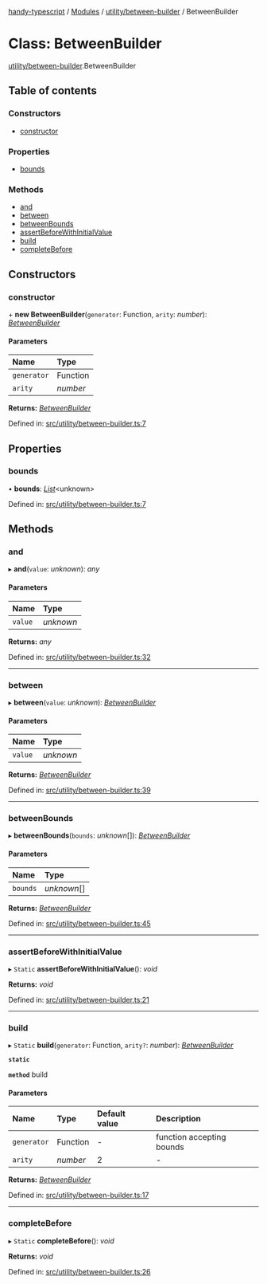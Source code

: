 [handy-typescript](../README.md) / [Modules](../modules.md) / [utility/between-builder](../modules/utility_between_builder.md) / BetweenBuilder

# Class: BetweenBuilder

[utility/between-builder](../modules/utility_between_builder.md).BetweenBuilder

## Table of contents

### Constructors

- [constructor](utility_between_builder.betweenbuilder.md#constructor)

### Properties

- [bounds](utility_between_builder.betweenbuilder.md#bounds)

### Methods

- [and](utility_between_builder.betweenbuilder.md#and)
- [between](utility_between_builder.betweenbuilder.md#between)
- [betweenBounds](utility_between_builder.betweenbuilder.md#betweenbounds)
- [assertBeforeWithInitialValue](utility_between_builder.betweenbuilder.md#assertbeforewithinitialvalue)
- [build](utility_between_builder.betweenbuilder.md#build)
- [completeBefore](utility_between_builder.betweenbuilder.md#completebefore)

## Constructors

### constructor

\+ **new BetweenBuilder**(`generator`: Function, `arity`: *number*): [*BetweenBuilder*](utility_between_builder.betweenbuilder.md)

#### Parameters

| Name | Type |
| :------ | :------ |
| `generator` | Function |
| `arity` | *number* |

**Returns:** [*BetweenBuilder*](utility_between_builder.betweenbuilder.md)

Defined in: [src/utility/between-builder.ts:7](https://github.com/robbiemu/handy-typescript/blob/5f4327e/src/utility/between-builder.ts#L7)

## Properties

### bounds

• **bounds**: [*List*](utility_list.list.md)<unknown\>

Defined in: [src/utility/between-builder.ts:7](https://github.com/robbiemu/handy-typescript/blob/5f4327e/src/utility/between-builder.ts#L7)

## Methods

### and

▸ **and**(`value`: *unknown*): *any*

#### Parameters

| Name | Type |
| :------ | :------ |
| `value` | *unknown* |

**Returns:** *any*

Defined in: [src/utility/between-builder.ts:32](https://github.com/robbiemu/handy-typescript/blob/5f4327e/src/utility/between-builder.ts#L32)

___

### between

▸ **between**(`value`: *unknown*): [*BetweenBuilder*](utility_between_builder.betweenbuilder.md)

#### Parameters

| Name | Type |
| :------ | :------ |
| `value` | *unknown* |

**Returns:** [*BetweenBuilder*](utility_between_builder.betweenbuilder.md)

Defined in: [src/utility/between-builder.ts:39](https://github.com/robbiemu/handy-typescript/blob/5f4327e/src/utility/between-builder.ts#L39)

___

### betweenBounds

▸ **betweenBounds**(`bounds`: *unknown*[]): [*BetweenBuilder*](utility_between_builder.betweenbuilder.md)

#### Parameters

| Name | Type |
| :------ | :------ |
| `bounds` | *unknown*[] |

**Returns:** [*BetweenBuilder*](utility_between_builder.betweenbuilder.md)

Defined in: [src/utility/between-builder.ts:45](https://github.com/robbiemu/handy-typescript/blob/5f4327e/src/utility/between-builder.ts#L45)

___

### assertBeforeWithInitialValue

▸ `Static` **assertBeforeWithInitialValue**(): *void*

**Returns:** *void*

Defined in: [src/utility/between-builder.ts:21](https://github.com/robbiemu/handy-typescript/blob/5f4327e/src/utility/between-builder.ts#L21)

___

### build

▸ `Static` **build**(`generator`: Function, `arity?`: *number*): [*BetweenBuilder*](utility_between_builder.betweenbuilder.md)

**`static`**

**`method`** build

#### Parameters

| Name | Type | Default value | Description |
| :------ | :------ | :------ | :------ |
| `generator` | Function | - | function accepting bounds |
| `arity` | *number* | 2 | - |

**Returns:** [*BetweenBuilder*](utility_between_builder.betweenbuilder.md)

Defined in: [src/utility/between-builder.ts:17](https://github.com/robbiemu/handy-typescript/blob/5f4327e/src/utility/between-builder.ts#L17)

___

### completeBefore

▸ `Static` **completeBefore**(): *void*

**Returns:** *void*

Defined in: [src/utility/between-builder.ts:26](https://github.com/robbiemu/handy-typescript/blob/5f4327e/src/utility/between-builder.ts#L26)
